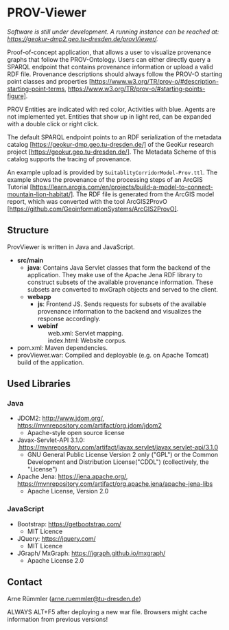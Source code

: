 # PROV-Viewer

_Software is still under development. A running instance can be reached at: https://geokur-dmp2.geo.tu-dresden.de/provViewer/._

Proof-of-concept application, that allows a user to visualize provenance graphs that follow the PROV-Ontology. Users can either directly query a SPARQL endpoint that contains provenance information or upload a valid RDF file. Provenance descriptions should always follow the PROV-O starting point classes and properties [https://www.w3.org/TR/prov-o/#description-starting-point-terms, https://www.w3.org/TR/prov-o/#starting-points-figure].

PROV Entities are indicated with red color, Activities with blue. Agents are not implemented yet. Entities that show up in light red, can be expanded with a double click or right click.

The default SPARQL endpoint points to an RDF serialization of the metadata catalog [https://geokur-dmp.geo.tu-dresden.de/] of the GeoKur research project [https://geokur.geo.tu-dresden.de/]. The Metadata Scheme of this catalog supports the tracing of provenance. 

An example upload is provided by `SuitablityCorridorModel-Prov.ttl`. The example shows the provenance of the processing steps of an ArcGIS Tutorial [https://learn.arcgis.com/en/projects/build-a-model-to-connect-mountain-lion-habitat/]. The RDF file is generated from the ArcGIS model report, which was converted with the tool ArcGIS2ProvO [https://github.com/GeoinformationSystems/ArcGIS2ProvO].

## Structure

ProvViewer is written in Java and JavaScript. 

- __src/main__
    - __java__: Contains Java Servlet classes that form the backend of the application. They make use of the Apache Jena RDF library to construct subsets of the available provenance information. These subsets are converted to mxGraph objects and served to the client.
    - __webapp__
        - __js__: Frontend JS. Sends requests for subsets of the available provenance information to the backend and visualizes the response accordingly.
        - __webinf__\
            &nbsp;&nbsp;&nbsp;&nbsp;&nbsp;&nbsp;web.xml: Servlet mapping.\
            &nbsp;&nbsp;&nbsp;&nbsp;&nbsp;&nbsp;index.html: Website corpus.
- pom.xml: Maven dependencies.
- provViewer.war: Compiled and deployable (e.g. on Apache Tomcat) build of the application.

## Used Libraries

### Java

- JDOM2: http://www.jdom.org/, https://mvnrepository.com/artifact/org.jdom/jdom2
    - Apache-style open source license
- Javax-Servlet-API 3.1.0: ,https://mvnrepository.com/artifact/javax.servlet/javax.servlet-api/3.1.0
    - GNU
    General Public License Version 2 only ("GPL") or the Common Development
    and Distribution License("CDDL") (collectively, the "License")
- Apache Jena: https://jena.apache.org/, https://mvnrepository.com/artifact/org.apache.jena/apache-jena-libs
    - Apache License, Version 2.0

### JavaScript
 - Bootstrap: https://getbootstrap.com/
    - MIT Licence
 - JQuery: https://jquery.com/
    - MIT Licence
 - JGraph/ MxGraph: https://jgraph.github.io/mxgraph/
    - Apache License 2.0


## Contact
Arne Rümmler (arne.ruemmler@tu-dresden.de)

ALWAYS ALT+F5 after deploying a new war file. Browsers might cache information from previous versions!